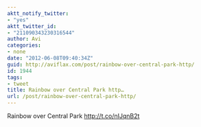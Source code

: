 ```yaml
---
aktt_notify_twitter:
- "yes"
aktt_twitter_id:
- "211090343230316544"
author: Avi
categories:
- none
date: "2012-06-08T09:40:34Z"
guid: http://aviflax.com/post/rainbow-over-central-park-http/
id: 1944
tags:
- tweet
title: Rainbow over Central Park http…
url: /post/rainbow-over-central-park-http/
---
```

Rainbow over Central Park <a href="http://t.co/nIJqnB2t" rel="nofollow">http://t.co/nIJqnB2t</a>